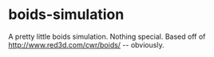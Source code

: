 # boids-simulation
A pretty little boids simulation. Nothing special. Based off of http://www.red3d.com/cwr/boids/ -- obviously.
